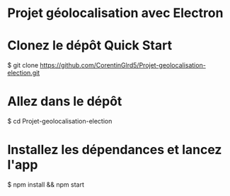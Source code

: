 # Projet géolocalisation avec Electron


# Clonez le dépôt Quick Start
$ git clone https://github.com/CorentinGlrd5/Projet-geolocalisation-election.git

# Allez dans le dépôt
$ cd Projet-geolocalisation-election

# Installez les dépendances et lancez l'app
$ npm install && npm start
